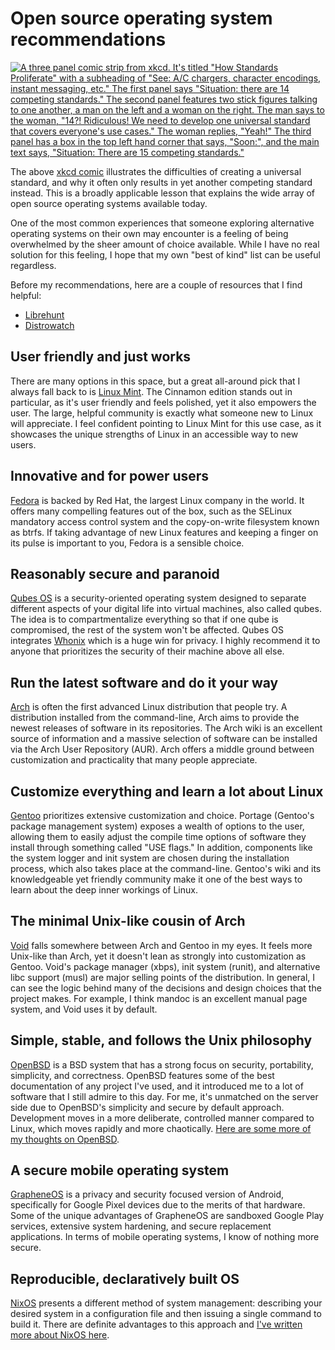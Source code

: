 # Open source operating system recommendations

[![A three panel comic strip from xkcd. It's titled "How Standards Proliferate" with a subheading of "See: A/C chargers, character encodings, instant messaging, etc." The first panel says "Situation: there are 14 competing standards." The second panel features two stick figures talking to one another, a man on the left and a woman on the right. The man says to the woman, "14?! Ridiculous! We need to develop one universal standard that covers everyone's use cases." The woman replies, "Yeah!" The third panel has a box in the top left hand corner that says, "Soon:", and the main text says, "Situation: There are 15 competing standards." ](/images/xkcd-standards.6975f55c09cec9a24ccb0185707d56892b881f9b1157c3e6d7ff61554d91ba94.2.png)](/images/xkcd-standards.6975f55c09cec9a24ccb0185707d56892b881f9b1157c3e6d7ff61554d91ba94.2.png)

The above [xkcd comic](https://xkcd.com/927/) illustrates the
difficulties of creating a universal standard, and why it often only
results in yet another competing standard instead. This is a broadly
applicable lesson that explains the wide array of open source operating
systems available today.

One of the most common experiences that someone exploring alternative
operating systems on their own may encounter is a feeling of being
overwhelmed by the sheer amount of choice available. While I have no
real solution for this feeling, I hope that my own "best of kind" list
can be useful regardless.

Before my recommendations, here are a couple of resources that I find
helpful:

- [Librehunt](https://librehunt.org/)
- [Distrowatch](https://distrowatch.com/)

## User friendly and just works

There are many options in this space, but a great all-around pick that I
always fall back to is [Linux Mint](https://linuxmint.com/). The
Cinnamon edition stands out in particular, as it's user friendly and
feels polished, yet it also empowers the user. The large, helpful
community is exactly what someone new to Linux will appreciate. I feel
confident pointing to Linux Mint for this use case, as it showcases the
unique strengths of Linux in an accessible way to new users.

## Innovative and for power users

[Fedora](https://fedoraproject.org/) is backed by Red Hat, the largest
Linux company in the world. It offers many compelling features out of
the box, such as the SELinux mandatory access control system and the
copy-on-write filesystem known as btrfs. If taking advantage of new
Linux features and keeping a finger on its pulse is important to you,
Fedora is a sensible choice.

## Reasonably secure and paranoid

[Qubes OS](https://www.qubes-os.org) is a security-oriented operating
system designed to separate different aspects of your digital life into
virtual machines, also called qubes. The idea is to compartmentalize
everything so that if one qube is compromised, the rest of the system
won't be affected. Qubes OS integrates [Whonix](https://www.whonix.org/)
which is a huge win for privacy. I highly recommend it to anyone that
prioritizes the security of their machine above all else.

## Run the latest software and do it your way

[Arch](https://archlinux.org/) is often the first advanced Linux
distribution that people try. A distribution installed from the
command-line, Arch aims to provide the newest releases of software in
its repositories. The Arch wiki is an excellent source of information
and a massive selection of software can be installed via the Arch User
Repository (AUR). Arch offers a middle ground between customization and
practicality that many people appreciate.

## Customize everything and learn a lot about Linux

[Gentoo](https://www.gentoo.org/) prioritizes extensive customization
and choice. Portage (Gentoo's package management system) exposes a
wealth of options to the user, allowing them to easily adjust the
compile time options of software they install through something called
"USE flags." In addition, components like the system logger and init
system are chosen during the installation process, which also takes
place at the command-line. Gentoo's wiki and its knowledgeable yet
friendly community make it one of the best ways to learn about the deep
inner workings of Linux.

## The minimal Unix-like cousin of Arch

[Void](https://voidlinux.org/) falls somewhere between Arch and Gentoo
in my eyes. It feels more Unix-like than Arch, yet it doesn't lean as
strongly into customization as Gentoo. Void's package manager (xbps),
init system (runit), and alternative libc support (musl) are major
selling points of the distribution. In general, I can see the logic
behind many of the decisions and design choices that the project makes.
For example, I think mandoc is an excellent manual page system, and Void
uses it by default.

## Simple, stable, and follows the Unix philosophy

[OpenBSD](https://www.openbsd.org/) is a BSD system that has a strong
focus on security, portability, simplicity, and correctness. OpenBSD
features some of the best documentation of any project I've used, and it
introduced me to a lot of software that I still admire to this day. For
me, it's unmatched on the server side due to OpenBSD's simplicity and
secure by default approach. Development moves in a more deliberate,
controlled manner compared to Linux, which moves rapidly and more
chaotically. [Here are some more of my thoughts on
OpenBSD](/why-openbsd.html).

## A secure mobile operating system

[GrapheneOS](https://grapheneos.org/) is a privacy and security focused
version of Android, specifically for Google Pixel devices due to the
merits of that hardware. Some of the unique advantages of GrapheneOS are
sandboxed Google Play services, extensive system hardening, and secure
replacement applications. In terms of mobile operating systems, I know
of nothing more secure.

## Reproducible, declaratively built OS

[NixOS](https://nixos.org) presents a different method of system
management: describing your desired system in a configuration file and
then issuing a single command to build it. There are definite advantages
to this approach and [I've written more about NixOS
here](/nixos-pros-cons.html).
